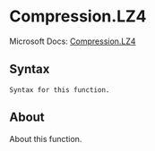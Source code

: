 # Compression.LZ4

Microsoft Docs: [Compression.LZ4](https://docs.microsoft.com/en-us/powerquery-m/compression-lz4)

## Syntax

```
Syntax for this function.
```

## About

About this function.

